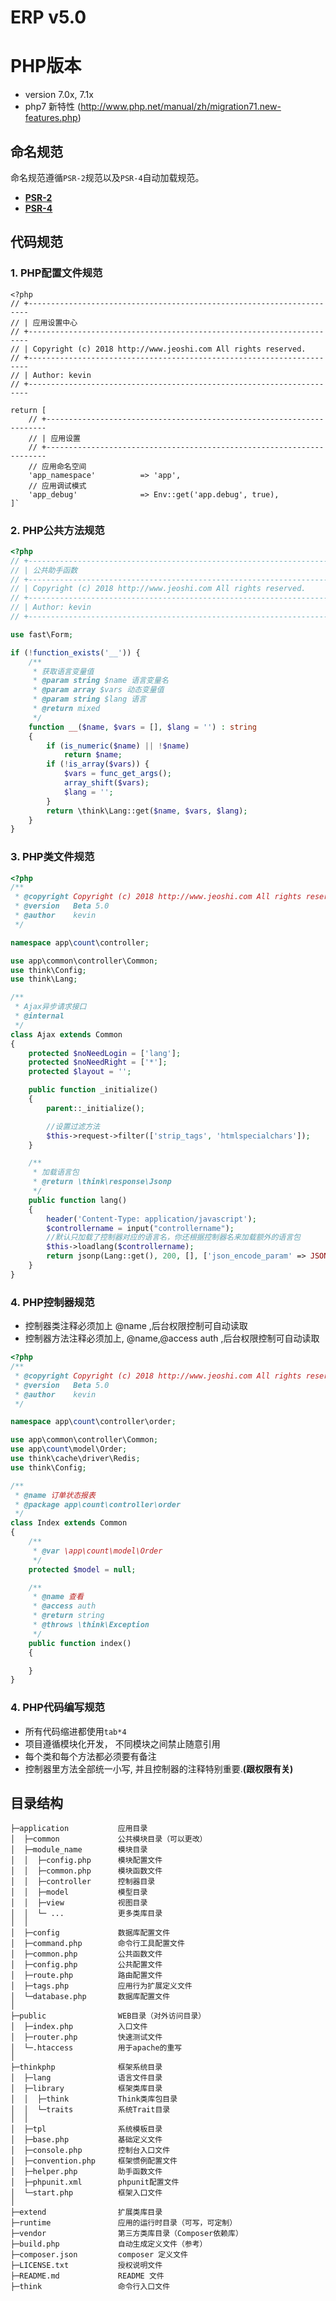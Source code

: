 ERP v5.0
===============

# PHP版本
* version 7.0x, 7.1x
* php7 新特性 (http://www.php.net/manual/zh/migration71.new-features.php)

## 命名规范

命名规范遵循`PSR-2`规范以及`PSR-4`自动加载规范。
* [**PSR-2**](http://www.kancloud.cn/thinkphp/php-fig-psr/3141)
* [**PSR-4**](http://www.kancloud.cn/thinkphp/php-fig-psr/3144)

## 代码规范
### 1. PHP配置文件规范
    <?php
    // +----------------------------------------------------------------------
    // | 应用设置中心
    // +----------------------------------------------------------------------
    // | Copyright (c) 2018 http://www.jeoshi.com All rights reserved.
    // +----------------------------------------------------------------------
    // | Author: kevin
    // +----------------------------------------------------------------------

    return [
        // +----------------------------------------------------------------------
        // | 应用设置
        // +----------------------------------------------------------------------
        // 应用命名空间
        'app_namespace'          => 'app',
        // 应用调试模式
        'app_debug'              => Env::get('app.debug', true),
    ]`

### 2. PHP公共方法规范
```php
<?php
// +----------------------------------------------------------------------
// | 公共助手函数
// +----------------------------------------------------------------------
// | Copyright (c) 2018 http://www.jeoshi.com All rights reserved.
// +----------------------------------------------------------------------
// | Author: kevin
// +----------------------------------------------------------------------

use fast\Form;

if (!function_exists('__')) {
    /**
     * 获取语言变量值
     * @param string $name 语言变量名
     * @param array $vars 动态变量值
     * @param string $lang 语言
     * @return mixed
     */
    function __($name, $vars = [], $lang = '') : string
    {
        if (is_numeric($name) || !$name)
            return $name;
        if (!is_array($vars)) {
            $vars = func_get_args();
            array_shift($vars);
            $lang = '';
        }
        return \think\Lang::get($name, $vars, $lang);
    }
}
```
### 3. PHP类文件规范
```php
<?php
/**
 * @copyright Copyright (c) 2018 http://www.jeoshi.com All rights reserved.
 * @version   Beta 5.0
 * @author    kevin
 */

namespace app\count\controller;

use app\common\controller\Common;
use think\Config;
use think\Lang;

/**
 * Ajax异步请求接口
 * @internal
 */
class Ajax extends Common
{
    protected $noNeedLogin = ['lang'];
    protected $noNeedRight = ['*'];
    protected $layout = '';

    public function _initialize()
    {
        parent::_initialize();

        //设置过滤方法
        $this->request->filter(['strip_tags', 'htmlspecialchars']);
    }

    /**
     * 加载语言包
     * @return \think\response\Jsonp
     */
    public function lang()
    {
        header('Content-Type: application/javascript');
        $controllername = input("controllername");
        //默认只加载了控制器对应的语言名，你还根据控制器名来加载额外的语言包
        $this->loadlang($controllername);
        return jsonp(Lang::get(), 200, [], ['json_encode_param' => JSON_FORCE_OBJECT | JSON_UNESCAPED_UNICODE]);
    }
}
```
### 4. PHP控制器规范
* 控制器类注释必须加上 @name ,后台权限控制可自动读取
* 控制器方法注释必须加上, @name,@access auth ,后台权限控制可自动读取

```php
<?php
/**
 * @copyright Copyright (c) 2018 http://www.jeoshi.com All rights reserved.
 * @version   Beta 5.0
 * @author    kevin
 */

namespace app\count\controller\order;

use app\common\controller\Common;
use app\count\model\Order;
use think\cache\driver\Redis;
use think\Config;

/**
 * @name 订单状态报表
 * @package app\count\controller\order
 */
class Index extends Common
{
    /**
     * @var \app\count\model\Order
     */
    protected $model = null;

    /**
     * @name 查看
     * @access auth
     * @return string
     * @throws \think\Exception
     */
    public function index()
    {

    }
}
```

### 4. PHP代码编写规范
* 所有代码缩进都使用`tab*4`
* 项目遵循模块化开发， 不同模块之间禁止随意引用
* 每个类和每个方法都必须要有备注
* 控制器里方法全部统一小写, 并且控制器的注释特别重要.**(跟权限有关)**


## 目录结构
    ├─application           应用目录
    │  ├─common             公共模块目录（可以更改）
    │  ├─module_name        模块目录
    │  │  ├─config.php      模块配置文件
    │  │  ├─common.php      模块函数文件
    │  │  ├─controller      控制器目录
    │  │  ├─model           模型目录
    │  │  ├─view            视图目录
    │  │  └─ ...            更多类库目录
    │  │
    │  ├─config             数据库配置文件
    │  ├─command.php        命令行工具配置文件
    │  ├─common.php         公共函数文件
    │  ├─config.php         公共配置文件
    │  ├─route.php          路由配置文件
    │  ├─tags.php           应用行为扩展定义文件
    │  └─database.php       数据库配置文件
    │
    ├─public                WEB目录（对外访问目录）
    │  ├─index.php          入口文件
    │  ├─router.php         快速测试文件
    │  └─.htaccess          用于apache的重写
    │
    ├─thinkphp              框架系统目录
    │  ├─lang               语言文件目录
    │  ├─library            框架类库目录
    │  │  ├─think           Think类库包目录
    │  │  └─traits          系统Trait目录
    │  │
    │  ├─tpl                系统模板目录
    │  ├─base.php           基础定义文件
    │  ├─console.php        控制台入口文件
    │  ├─convention.php     框架惯例配置文件
    │  ├─helper.php         助手函数文件
    │  ├─phpunit.xml        phpunit配置文件
    │  └─start.php          框架入口文件
    │
    ├─extend                扩展类库目录
    ├─runtime               应用的运行时目录（可写，可定制）
    ├─vendor                第三方类库目录（Composer依赖库）
    ├─build.php             自动生成定义文件（参考）
    ├─composer.json         composer 定义文件
    ├─LICENSE.txt           授权说明文件
    ├─README.md             README 文件
    ├─think                 命令行入口文件

